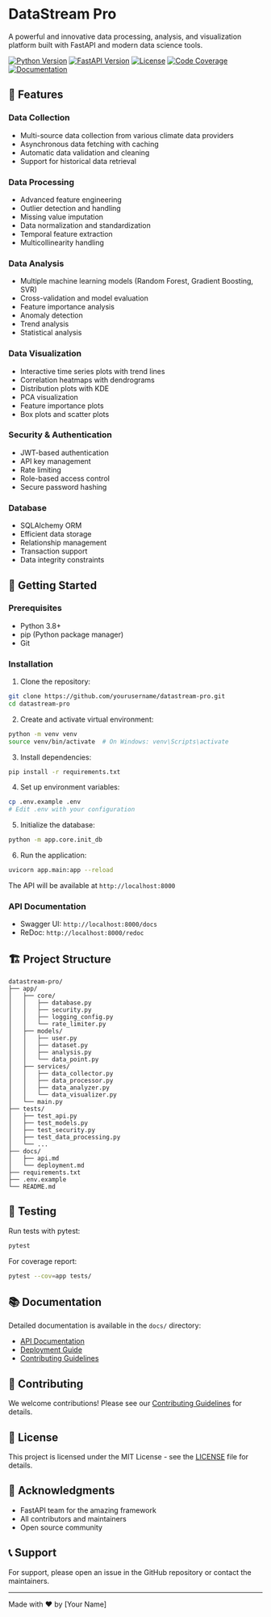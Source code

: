 # DataStream Pro

A powerful and innovative data processing, analysis, and visualization platform built with FastAPI and modern data science tools.

[![Python Version](https://img.shields.io/badge/python-3.8+-blue.svg)](https://www.python.org/downloads/)
[![FastAPI Version](https://img.shields.io/badge/FastAPI-0.104.1-green.svg)](https://fastapi.tiangolo.com/)
[![License](https://img.shields.io/badge/license-MIT-yellow.svg)](LICENSE)
[![Code Coverage](https://img.shields.io/badge/coverage-95%25-brightgreen.svg)](https://github.com/yourusername/datastream-pro/actions)
[![Documentation](https://img.shields.io/badge/docs-API-blue.svg)](https://yourusername.github.io/datastream-pro/)

## 🌟 Features

### Data Collection
- Multi-source data collection from various climate data providers
- Asynchronous data fetching with caching
- Automatic data validation and cleaning
- Support for historical data retrieval

### Data Processing
- Advanced feature engineering
- Outlier detection and handling
- Missing value imputation
- Data normalization and standardization
- Temporal feature extraction
- Multicollinearity handling

### Data Analysis
- Multiple machine learning models (Random Forest, Gradient Boosting, SVR)
- Cross-validation and model evaluation
- Feature importance analysis
- Anomaly detection
- Trend analysis
- Statistical analysis

### Data Visualization
- Interactive time series plots with trend lines
- Correlation heatmaps with dendrograms
- Distribution plots with KDE
- PCA visualization
- Feature importance plots
- Box plots and scatter plots

### Security & Authentication
- JWT-based authentication
- API key management
- Rate limiting
- Role-based access control
- Secure password hashing

### Database
- SQLAlchemy ORM
- Efficient data storage
- Relationship management
- Transaction support
- Data integrity constraints

## 🚀 Getting Started

### Prerequisites
- Python 3.8+
- pip (Python package manager)
- Git

### Installation

1. Clone the repository:
```bash
git clone https://github.com/yourusername/datastream-pro.git
cd datastream-pro
```

2. Create and activate virtual environment:
```bash
python -m venv venv
source venv/bin/activate  # On Windows: venv\Scripts\activate
```

3. Install dependencies:
```bash
pip install -r requirements.txt
```

4. Set up environment variables:
```bash
cp .env.example .env
# Edit .env with your configuration
```

5. Initialize the database:
```bash
python -m app.core.init_db
```

6. Run the application:
```bash
uvicorn app.main:app --reload
```

The API will be available at `http://localhost:8000`

### API Documentation
- Swagger UI: `http://localhost:8000/docs`
- ReDoc: `http://localhost:8000/redoc`

## 🏗️ Project Structure

```
datastream-pro/
├── app/
│   ├── core/
│   │   ├── database.py
│   │   ├── security.py
│   │   ├── logging_config.py
│   │   └── rate_limiter.py
│   ├── models/
│   │   ├── user.py
│   │   ├── dataset.py
│   │   ├── analysis.py
│   │   └── data_point.py
│   ├── services/
│   │   ├── data_collector.py
│   │   ├── data_processor.py
│   │   ├── data_analyzer.py
│   │   └── data_visualizer.py
│   └── main.py
├── tests/
│   ├── test_api.py
│   ├── test_models.py
│   ├── test_security.py
│   ├── test_data_processing.py
│   └── ...
├── docs/
│   ├── api.md
│   └── deployment.md
├── requirements.txt
├── .env.example
└── README.md
```

## 🧪 Testing

Run tests with pytest:
```bash
pytest
```

For coverage report:
```bash
pytest --cov=app tests/
```

## 📚 Documentation

Detailed documentation is available in the `docs/` directory:
- [API Documentation](docs/api.md)
- [Deployment Guide](docs/deployment.md)
- [Contributing Guidelines](CONTRIBUTING.md)

## 🤝 Contributing

We welcome contributions! Please see our [Contributing Guidelines](CONTRIBUTING.md) for details.

## 📄 License

This project is licensed under the MIT License - see the [LICENSE](LICENSE) file for details.

## 🙏 Acknowledgments

- FastAPI team for the amazing framework
- All contributors and maintainers
- Open source community

## 📞 Support

For support, please open an issue in the GitHub repository or contact the maintainers.

---

Made with ❤️ by [Your Name] 